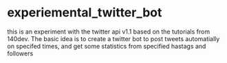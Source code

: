 experiemental_twitter_bot
=========================

this is an experiment with the twitter api v1.1 based on the tutorials from 140dev. The basic idea is to create a twitter bot to post tweets automatially on specifed times, and get some statistics from specified hastags and followers
